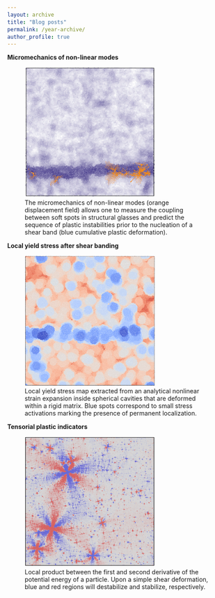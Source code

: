 ```yaml
---
layout: archive
title: "Blog posts"
permalink: /year-archive/
author_profile: true
---
```


**Micromechanics of non-linear modes**
<br/>
<figure>
  <img src="/images/micromeca_non_linear_modes-min.png" width="300" height="300">
  <figcaption>The micromechanics of non-linear modes (orange displacement field) allows one to measure the coupling between soft spots in structural glasses and predict the sequence of plastic instabilities prior to the nucleation of a shear band (blue cumulative plastic deformation).</figcaption>
</figure>




**Local yield stress after shear banding**
<br/>
<figure>
  <img src="/images/strain_expansion-min.png" width="300" height="300">
  <figcaption>Local yield stress map extracted from an analytical nonlinear strain expansion inside spherical cavities that are deformed within a rigid matrix. Blue spots correspond to small stress activations marking the presence of permanent localization.</figcaption>
</figure>




**Tensorial plastic indicators**
<br/>
<figure>
  <img src="/images/pairwise_product-min.png" width="300" height="300">
  <figcaption>Local product between the first and second derivative of the potential energy of a particle. Upon a simple shear deformation, blue and red regions will destabilize and stabilize, respectively.</figcaption>
</figure>
